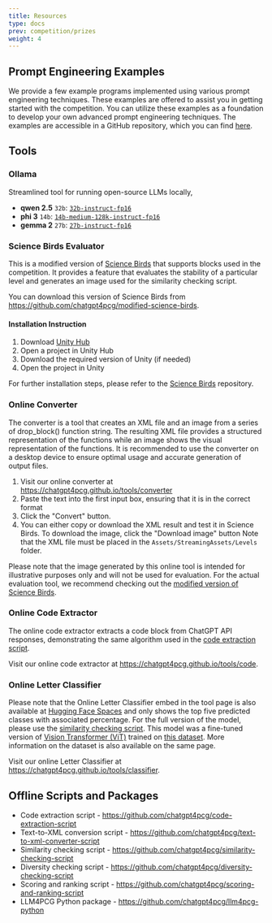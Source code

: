 ```yaml
---
title: Resources
type: docs
prev: competition/prizes
weight: 4
---
```


## Prompt Engineering Examples

We provide a few example programs implemented using various prompt engineering techniques. These examples are offered to assist you in getting started with the competition. You can utilize these examples as a foundation to develop your own advanced prompt engineering techniques. The examples are accessible in a GitHub repository, which you can find [here](https://github.com/chatgpt4pcg/llms4pcg-pe-examples).

## Tools

### Ollama

Streamlined tool for running open-source LLMs locally,

- **qwen 2.5** `32b`: [`32b-instruct-fp16`](https://ollama.com/library/qwen2.5:32b-instruct-fp16)
- **phi 3** `14b`: [`14b-medium-128k-instruct-fp16`](https://ollama.com/library/phi3:14b-medium-128k-instruct-fp16)
- **gemma 2** `27b`: [`27b-instruct-fp16`](https://ollama.com/library/gemma2:27b-instruct-fp16)

### Science Birds Evaluator

This is a modified version of [Science Birds](https://github.com/lucasnfe/science-birds) that supports blocks used in the competition. It provides a feature that evaluates the stability of a particular level and generates an image used for the similarity checking script.

You can download this version of Science Birds from https://github.com/chatgpt4pcg/modified-science-birds.

#### Installation Instruction

1. Download [Unity Hub](https://unity.com/download)
2. Open a project in Unity Hub
3. Download the required version of Unity (if needed)
4. Open the project in Unity

For further installation steps, please refer to the [Science Birds](https://github.com/lucasnfe/science-birds) repository.

### Online Converter

The converter is a tool that creates an XML file and an image from a series of drop_block() function string. The resulting XML file provides a structured representation of the functions while an image shows the visual representation of the functions. It is recommended to use the converter on a desktop device to ensure optimal usage and accurate generation of output files.

1. Visit our online converter at https://chatgpt4pcg.github.io/tools/converter
2. Paste the text into the first input box, ensuring that it is in the correct format
3. Click the "Convert" button.
4. You can either copy or download the XML result and test it in Science Birds. To download the image, click the "Download image" button
   Note that the XML file must be placed in the `Assets/StreamingAssets/Levels` folder.

Please note that the image generated by this online tool is intended for illustrative purposes only and will not be used for evaluation. For the actual evaluation tool, we recommend checking out the [modified version of Science Birds](https://github.com/chatgpt4pcg/modified-science-birds).

### Online Code Extractor

The online code extractor extracts a code block from ChatGPT API responses, demonstrating the same algorithm used in the [code extraction script](https://github.com/chatgpt4pcg/code-extraction-script).

Visit our online code extractor at https://chatgpt4pcg.github.io/tools/code.

### Online Letter Classifier

Please note that the Online Letter Classifier embed in the tool page is also available at [Hugging Face Spaces](https://huggingface.co/spaces/pittawat/vit-base-uppercase-english-characters) and only shows the top five predicted classes with associated percentage. For the full version of the model, please use the [similarity checking script](https://github.com/chatgpt4pcg/similarity-checking-script). This model was a fine-tuned version of [Vision Transformer (ViT)](https://huggingface.co/google/vit-base-patch16-224-in21k) trained on [this dataset](https://huggingface.co/datasets/pittawat/uppercase-english-characters). More information on the dataset is also available on the same page.

Visit our online Letter Classifier at https://chatgpt4pcg.github.io/tools/classifier.

## Offline Scripts and Packages

- Code extraction script - https://github.com/chatgpt4pcg/code-extraction-script
- Text-to-XML conversion script - https://github.com/chatgpt4pcg/text-to-xml-converter-script
- Similarity checking script - https://github.com/chatgpt4pcg/similarity-checking-script
- Diversity checking script - https://github.com/chatgpt4pcg/diversity-checking-script
- Scoring and ranking script - https://github.com/chatgpt4pcg/scoring-and-ranking-script
- LLM4PCG Python package - https://github.com/chatgpt4pcg/llm4pcg-python
<!-- - chatgpt4pcg npm package - https://github.com/chatgpt4pcg/chatgpt4pcg -->
